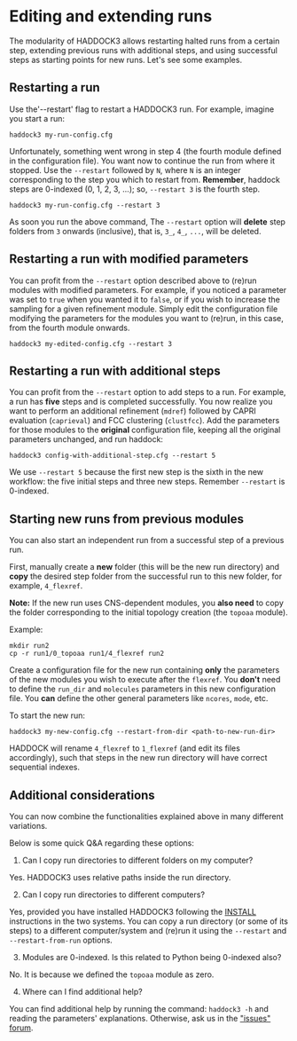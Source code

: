 # Editing and extending runs

The modularity of HADDOCK3 allows restarting halted runs from a certain step,
extending previous runs with additional steps, and using successful steps as
starting points for new runs. Let's see some examples.

## Restarting a run

Use the'--restart' flag to restart a HADDOCK3 run. For example, imagine you
start a run:

```
haddock3 my-run-config.cfg
```

Unfortunately, something went wrong in step 4 (the fourth module defined in the
configuration file).  You want now to continue the run from where it stopped.
Use the `--restart` followed by `N`, where `N` is an integer corresponding to
the step you which to restart from. **Remember**, haddock steps are 0-indexed
(0, 1, 2, 3, ...); so, `--restart 3` is the fourth step.

```
haddock3 my-run-config.cfg --restart 3
```

As soon you run the above command, The `--restart` option will **delete** step
folders from `3` onwards (inclusive), that is, `3_`, `4_`, `...`, will be
deleted.

## Restarting a run with modified parameters

You can profit from the `--restart` option described above to (re)run modules
with modified parameters. For example, if you noticed a parameter was set to
`true` when you wanted it to `false`, or if you wish to increase the sampling
for a given refinement module. Simply edit the configuration file modifying the
parameters for the modules you want to (re)run, in this case, from the fourth
module onwards.

```
haddock3 my-edited-config.cfg --restart 3
```

## Restarting a run with additional steps

You can profit from the `--restart` option to add steps to a run. For example,
a run has **five** steps and is completed successfully. You now realize you want
to perform an additional refinement (`mdref`) followed by CAPRI evaluation
(`caprieval`) and FCC clustering (`clustfcc`). Add the parameters for those
modules to the **original** configuration file, keeping all the original
parameters unchanged, and run haddock:

```
haddock3 config-with-additional-step.cfg --restart 5
```

We use `--restart 5` because the first new step is the sixth in the new
workflow: the five initial steps and three new steps. Remember `--restart` is
0-indexed.

## Starting new runs from previous modules

You can also start an independent run from a successful step of a previous run.

First, manually create a **new** folder (this will be the new run directory) and
**copy** the desired step folder from the successful run to this new folder, for
example, `4_flexref`.

**Note:** If the new run uses CNS-dependent modules, you **also need** to copy
the folder corresponding to the initial topology creation (the `topoaa` module).

Example:

```
mkdir run2
cp -r run1/0_topoaa run1/4_flexref run2
```

Create a configuration file for the new run containing **only** the parameters
of the new modules you wish to execute after the `flexref`. You **don't** need
to define the `run_dir` and `molecules` parameters in this new configuration
file. You **can** define the other general parameters like `ncores`, `mode`,
etc.

To start the new run:

```
haddock3 my-new-config.cfg --restart-from-dir <path-to-new-run-dir>
```

HADDOCK will rename `4_flexref` to `1_flexref` (and edit its files accordingly),
such that steps in the new run directory will have correct sequential indexes.

## Additional considerations

You can now combine the functionalities explained above in many different
variations.

Below is some quick Q&A regarding these options:

1. Can I copy run directories to different folders on my computer?

Yes. HADDOCK3 uses relative paths inside the run directory.

2. Can I copy run directories to different computers?

Yes, provided you have installed HADDOCK3 following the [INSTALL](INSTALL.md)
instructions in the two systems. You can copy a run directory (or some of its
steps) to a different computer/system and (re)run it using the `--restart` and
``--restart-from-run`` options.

3. Modules are 0-indexed. Is this related to Python being 0-indexed also?

No. It is because we defined the `topoaa` module as zero.

4. Where can I find additional help?

You can find additional help by running the command: `haddock3 -h` and reading
the parameters' explanations. Otherwise, ask us in the ["issues"
forum](https://github.com/haddocking/haddock3/issues).
